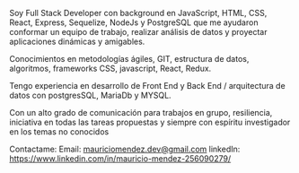 
Soy Full Stack Developer con background en JavaScript, HTML, CSS, React, Express, Sequelize, NodeJs y PostgreSQL que me ayudaron conformar un equipo de trabajo, realizar análisis de datos y proyectar aplicaciones dinámicas y amigables.

Conocimientos en metodologías ágiles, GIT, estructura de datos, algoritmos, frameworks CSS, javascript, React, Redux.

Tengo experiencia en desarrollo de Front End y Back End / arquitectura de datos con postgresSQL, MariaDb y MYSQL.

Con un alto grado de comunicación para trabajos en grupo, resiliencia, iniciativa en todas las tareas propuestas y siempre con espíritu investigador en los temas no conocidos

Contactame: Email: mauriciomendez.dev@gmail.com linkedIn: https://www.linkedin.com/in/mauricio-mendez-256090279/
